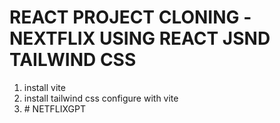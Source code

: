 # REACT PROJECT  CLONING -NEXTFLIX USING REACT JSND TAILWIND CSS



1. install vite 
2. install tailwind css configure with vite
3. #   N E T F L I X G P T  
 